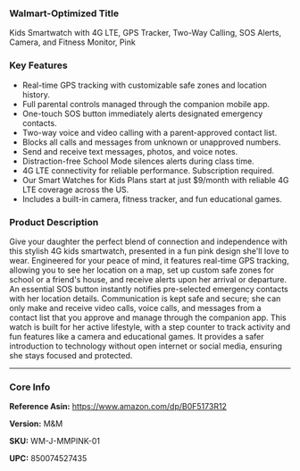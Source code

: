### **Walmart-Optimized Title**

Kids Smartwatch with 4G LTE, GPS Tracker, Two-Way Calling, SOS Alerts, Camera, and Fitness Monitor, Pink

### **Key Features**

*   Real-time GPS tracking with customizable safe zones and location history.
*   Full parental controls managed through the companion mobile app.
*   One-touch SOS button immediately alerts designated emergency contacts.
*   Two-way voice and video calling with a parent-approved contact list.
*   Blocks all calls and messages from unknown or unapproved numbers.
*   Send and receive text messages, photos, and voice notes.
*   Distraction-free School Mode silences alerts during class time.
*   4G LTE connectivity for reliable performance. Subscription required.
*   Our Smart Watches for Kids Plans start at just $9/month with reliable 4G LTE coverage across the US.
*   Includes a built-in camera, fitness tracker, and fun educational games.

### **Product Description**

Give your daughter the perfect blend of connection and independence with this stylish 4G kids smartwatch, presented in a fun pink design she'll love to wear. Engineered for your peace of mind, it features real-time GPS tracking, allowing you to see her location on a map, set up custom safe zones for school or a friend's house, and receive alerts upon her arrival or departure. An essential SOS button instantly notifies pre-selected emergency contacts with her location details. Communication is kept safe and secure; she can only make and receive video calls, voice calls, and messages from a contact list that you approve and manage through the companion app. This watch is built for her active lifestyle, with a step counter to track activity and fun features like a camera and educational games. It provides a safer introduction to technology without open internet or social media, ensuring she stays focused and protected.

---

### Core Info

**Reference Asin:** https://www.amazon.com/dp/B0F5173R12

**Version:** M&M

**SKU:** WM-J-MMPINK-01

**UPC:** 850074527435
